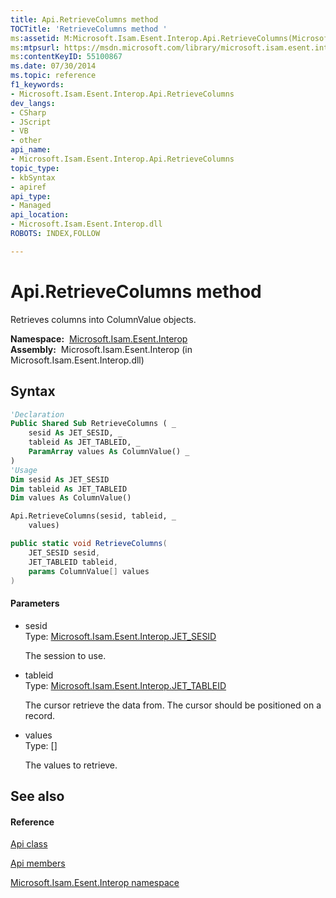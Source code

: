 ```yaml
---
title: Api.RetrieveColumns method 
TOCTitle: 'RetrieveColumns method '
ms:assetid: M:Microsoft.Isam.Esent.Interop.Api.RetrieveColumns(Microsoft.Isam.Esent.Interop.JET_SESID,Microsoft.Isam.Esent.Interop.JET_TABLEID,Microsoft.Isam.Esent.Interop.ColumnValue[])
ms:mtpsurl: https://msdn.microsoft.com/library/microsoft.isam.esent.interop.api.retrievecolumns(v=EXCHG.10)
ms:contentKeyID: 55100867
ms.date: 07/30/2014
ms.topic: reference
f1_keywords:
- Microsoft.Isam.Esent.Interop.Api.RetrieveColumns
dev_langs:
- CSharp
- JScript
- VB
- other
api_name: 
- Microsoft.Isam.Esent.Interop.Api.RetrieveColumns
topic_type: 
- kbSyntax
- apiref
api_type: 
- Managed
api_location: 
- Microsoft.Isam.Esent.Interop.dll
ROBOTS: INDEX,FOLLOW

---
```


# Api.RetrieveColumns method

Retrieves columns into ColumnValue objects.

**Namespace:**  [Microsoft.Isam.Esent.Interop](hh596136\(v=exchg.10\).md)  
**Assembly:**  Microsoft.Isam.Esent.Interop (in Microsoft.Isam.Esent.Interop.dll)

## Syntax

``` vb
'Declaration
Public Shared Sub RetrieveColumns ( _
    sesid As JET_SESID, _
    tableid As JET_TABLEID, _
    ParamArray values As ColumnValue() _
)
'Usage
Dim sesid As JET_SESID
Dim tableid As JET_TABLEID
Dim values As ColumnValue()

Api.RetrieveColumns(sesid, tableid, _
    values)
```

``` csharp
public static void RetrieveColumns(
    JET_SESID sesid,
    JET_TABLEID tableid,
    params ColumnValue[] values
)
```

#### Parameters

  - sesid  
    Type: [Microsoft.Isam.Esent.Interop.JET_SESID](hh596745\(v=exchg.10\).md)  
    
    The session to use.

<!-- end list -->

  - tableid  
    Type: [Microsoft.Isam.Esent.Interop.JET_TABLEID](hh566310\(v=exchg.10\).md)  
    
    The cursor retrieve the data from. The cursor should be positioned on a record.

<!-- end list -->

  - values  
    Type: \[\]  
    
    The values to retrieve.

## See also

#### Reference

[Api class](dn292211\(v=exchg.10\).md)

[Api members](dn292213\(v=exchg.10\).md)

[Microsoft.Isam.Esent.Interop namespace](hh596136\(v=exchg.10\).md)

